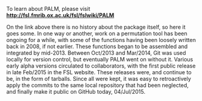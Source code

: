To learn about PALM, please visit **http://fsl.fmrib.ox.ac.uk/fsl/fslwiki/PALM**

On the link above there is no history about the package itself, so here it goes some. In one way or another, work on a permutation tool has been ongoing for a while, with some of the functions having been loosely written back in 2008, if not earlier. These functions began to be assembled and integrated by mid-2013. Between Oct/2013 and Mar/2014, Git was used locally for version control, but eventually PALM went on without it. Various early alpha versions circulated to collaborators, with the first public release in late Feb/2015 in the FSL website. These releases were, and continue to be, in the form of tarballs. Since all were kept, it was easy to retroactively apply the commits to the same local repository that had been neglected, and finally make it public on GitHub today, 04/Jul/2015.
